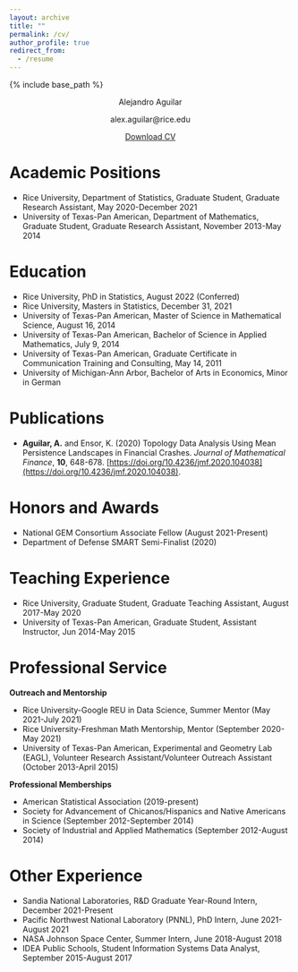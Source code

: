 ```yaml
---
layout: archive
title: ""
permalink: /cv/
author_profile: true
redirect_from:
  - /resume
---
```


{% include base_path %}

<p align="center"> Alejandro Aguilar </p>
<p align="center"> alex.aguilar@rice.edu </p>
<p align="center"> <a href="/files/Aguilar, Alejandro (CV).pdf">Download CV</a> </p>

Academic Positions 
===================

* Rice University, Department of Statistics, Graduate Student, Graduate Research Assistant, May 2020-December 2021
* University of Texas-Pan American, Department of Mathematics, Graduate Student, Graduate Research Assistant, November 2013-May 2014

Education
======

* Rice University, PhD in Statistics,  August 2022 (Conferred)
* Rice University, Masters in Statistics, December 31, 2021
* University of Texas-Pan American, Master of Science in Mathematical Science, August 16, 2014
* University of Texas-Pan American, Bachelor of Science in Applied Mathematics, July 9, 2014
* University of Texas-Pan American, Graduate Certificate in Communication Training and Consulting, May 14, 2011
* University of Michigan-Ann Arbor, Bachelor of Arts in Economics, Minor in German
                                                                          
Publications
============
* **Aguilar, A.** and Ensor, K. (2020) Topology Data Analysis Using Mean Persistence Landscapes in Financial Crashes. *Journal of Mathematical Finance*, **10**, 648-678. [https://doi.org/10.4236/jmf.2020.104038](https://doi.org/10.4236/jmf.2020.104038).

Honors and Awards
=================
* National GEM Consortium Associate Fellow (August 2021-Present)
* Department of Defense SMART Semi-Finalist (2020)

Teaching Experience
===================
* Rice University, Graduate Student, Graduate Teaching Assistant, August 2017-May 2020
* University of Texas-Pan American, Graduate Student, Assistant Instructor, Jun 2014-May 2015

Professional Service
====================
**Outreach and Mentorship**
* Rice University-Google REU in Data Science, Summer Mentor (May 2021-July 2021)
*	Rice University-Freshman Math Mentorship, Mentor (September 2020-May 2021)
*	University of Texas-Pan American, Experimental and Geometry Lab (EAGL), Volunteer Research Assistant/Volunteer Outreach Assistant (October 2013-April 2015)

**Professional Memberships**
*	American Statistical Association (2019-present)
*	Society for Advancement of Chicanos/Hispanics and Native Americans in Science (September 2012-September 2014)
*	Society of Industrial and Applied Mathematics (September 2012-August 2014)

Other Experience
==================
* Sandia National Laboratories, R&D Graduate Year-Round Intern, December 2021-Present
* Pacific Northwest National Laboratory (PNNL), PhD Intern, June 2021-August 2021
* NASA Johnson Space Center, Summer Intern, June 2018-August 2018
* IDEA Public Schools, Student Information Systems Data Analyst, September 2015-August 2017
